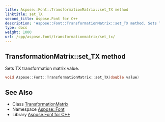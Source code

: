 ```yaml
---
title: Aspose::Font::TransformationMatrix::set_TX method
linktitle: set_TX
second_title: Aspose.Font for C++
description: 'Aspose::Font::TransformationMatrix::set_TX method. Sets TX transformation matrix value in C++.'
type: docs
weight: 1000
url: /cpp/aspose.font/transformationmatrix/set_tx/
---
```

## TransformationMatrix::set_TX method


Sets TX transformation matrix value.

```cpp
void Aspose::Font::TransformationMatrix::set_TX(double value)
```

## See Also

* Class [TransformationMatrix](../)
* Namespace [Aspose::Font](../../)
* Library [Aspose.Font for C++](../../../)
